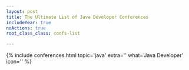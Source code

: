 ```yaml
---
layout: post
title: The Ultimate List of Java Developer Conferences 
includeYear: true
noActions: true
root_class_class: confs-list

---
```


{% include conferences.html topic='java' extra='' what='Java Developer' icon='<i class="fab fa-java"></i>' %}